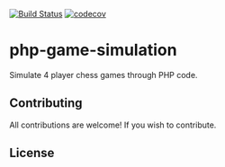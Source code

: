 [![Build Status](https://travis-ci.org/fourplayerchess/php-game-simulation.svg?branch=master)](https://travis-ci.org/fourplayerchess/php-game-simulation)
[![codecov](https://codecov.io/gh/fourplayerchess/php-game-simulation/branch/master/graph/badge.svg)](https://codecov.io/gh/fourplayerchess/php-game-simulation)
# php-game-simulation
Simulate 4 player chess games through PHP code.
## Contributing
All contributions are welcome! If you wish to contribute.
## License
